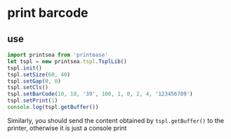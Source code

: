 # print barcode

## use

```js
import printsea from 'printease'
let tspl = new printsea.tspl.TsplLib()
tspl.init()
tspl.setSize(60, 40)
tspl.setGap(0, 0)
tspl.setCls()
tspl.setBarCode(10, 10, '39', 100, 1, 0, 2, 4, '123456789')
tspl.setPrint(1)
console.log(tspl.getBuffer())
```

Similarly, you should send the content obtained by ```tspl.getBuffer()``` to the printer, otherwise it is just a console print